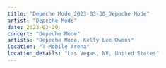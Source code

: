```yaml
---
title: "Depeche Mode_2023-03-30_Depeche Mode"
artist: "Depeche Mode"
date: 2023-03-30
concert: "Depeche Mode"
artists: "Depeche Mode, Kelly Lee Owens"
location: "T-Mobile Arena"
location_details: "Las Vegas, NV, United States"
---
```

